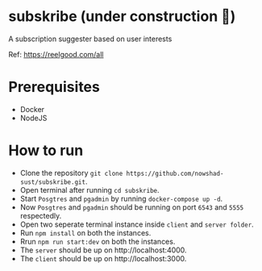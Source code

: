 # subskribe (under construction :construction:)
A subscription suggester based on user interests

Ref: https://reelgood.com/all

# Prerequisites
- Docker
- NodeJS

# How to run
- Clone the repository `git clone https://github.com/nowshad-sust/subskribe.git`.
- Open terminal after running `cd subskribe`.
- Start `Posgtres` and `pgadmin` by running `docker-compose up -d`.
- Now `Posgtres` and `pgadmin` should be running on port `6543` and `5555` respectedly.
- Open two seperate terminal instance inside `client` and `server folder`.
- Run `npm install` on both the instances.
- Rrun `npm run start:dev` on both the instances.
- The `server` should be up on http://localhost:4000.
- The `client` should be up on http://localhost:3000.
